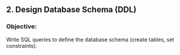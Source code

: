 ## 2. Design Database Schema (DDL)

### Objective: 
Write SQL queries to define the database schema (create tables, set constraints).